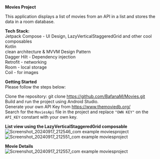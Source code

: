 **Movies Project**

This application displays a list of movies from an API in a list and stores the data in a room database.<br>


**Tech Stack:**<br>
Jetpack Compose - UI Design, LazyVerticalStaggeredGrid and other cool composables<br>
Kotlin<br>
clean architecture & MVVM Design Pattern<br>
Dagger Hilt - Dependency injection<br>
Retrofit - networking<br>
Room - local storage<br>
Coil - for images<br>

**Getting Started**<br>
Please follow the steps below:<br>

Clone the repository: git clone https://github.com/BafanaM/Movies.git<br>
Build and run the project using Android Studio.<br>
Generate your own API Key from https://www.themoviedb.org/<br>
Search for the `MoviesApi` file in the project and replace `"OWN KEY"` on the `API_KEY` constant with your own key.<br>

**List view using the LazyVerticalStaggeredGrid composable**<br>
![Screenshot_20240917_212546_com example moviesproject](https://github.com/user-attachments/assets/5ab15348-4bb0-4510-a25f-268e926ebb5f)
![Screenshot_20240917_212551_com example moviesproject](https://github.com/user-attachments/assets/30c4aad8-2a86-420b-936d-a196c576c61d)

**Movie Details**<br>
![Screenshot_20240917_212557_com example moviesproject](https://github.com/user-attachments/assets/e3316a71-50f1-483e-8043-d95a3f2e37a5)
